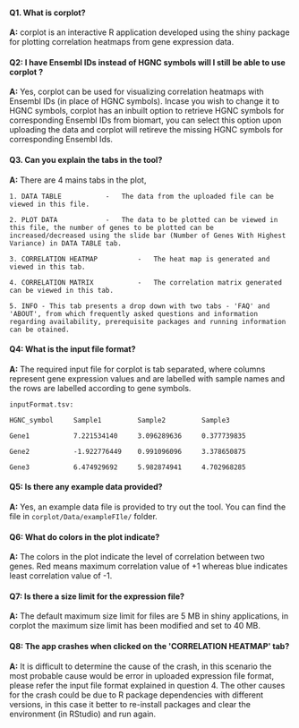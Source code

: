 #### Q1. What is corplot?   


**A:** corplot is an interactive R application developed using the shiny package for plotting correlation heatmaps from gene expression data.


#### Q2: I have Ensembl IDs instead of HGNC symbols will I still be able to use corplot ?

**A:** Yes, corplot can be used for visualizing correlation heatmaps with Ensembl IDs (in place of HGNC symbols). Incase you wish to change it to HGNC symbols, corplot has an inbuilt option to retrieve HGNC symbols for corresponding Ensembl IDs from biomart, you can select this option upon uploading the data and corplot will retireve the missing HGNC symbols for corresponding Ensembl Ids.


#### Q3. Can you explain the tabs in the tool?


**A:** There are 4 mains tabs in the plot,

```
1. DATA TABLE			-	The data from the uploaded file can be viewed in this file.

2. PLOT DATA			-	The data to be plotted can be viewed in this file, the number of genes to be plotted can be increased/decreased using the slide bar (Number of Genes With Highest Variance) in DATA TABLE tab.

3. CORRELATION HEATMAP          -	The heat map is generated and viewed in this tab.

4. CORRELATION MATRIX           -	The correlation matrix generated can be viewed in this tab.

5. INFO - This tab presents a drop down with two tabs - 'FAQ' and 'ABOUT', from which frequently asked questions and information regarding availability, prerequisite packages and running information can be otained.

``` 


#### Q4: What is the input file format?

**A:** The required input file for corplot is tab separated, where columns represent gene expression values and are labelled with sample names and the rows are labelled according to gene symbols.

```
inputFormat.tsv:

HGNC_symbol		Sample1			Sample2			Sample3

Gene1			7.221534140		3.096289636		0.377739835

Gene2			-1.922776449    0.991096096		3.378650875

Gene3			6.474929692		5.982874941		4.702968285
```


#### Q5: Is there any example data provided?

**A:** Yes, an example data file is provided to try out the tool. You can find the file in `corplot/Data/exampleFIle/` folder.


#### Q6: What do colors in the plot indicate?

**A:** The colors in the plot indicate the level of correlation between two genes. Red means maximum correlation value of +1 whereas blue indicates least correlation value of -1.


#### Q7: Is there a size limit for the expression file?

**A:** The default maximum size limit for files are 5 MB in shiny applications, in corplot the maximum size limit has been modified and set to 40 MB. 

#### Q8: The app crashes when clicked on the 'CORRELATION HEATMAP' tab?

**A:** It is difficult to determine the cause of the crash, in this scenario the most probable cause would be error in uploaded expression file format, please refer the input file format explained in question 4. The other causes for the crash could be due to R package dependencies with different versions, in this case it better to re-install packages and clear the environment (in RStudio) and run again.

